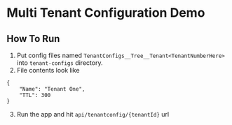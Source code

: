 # Multi Tenant Configuration Demo

## How To Run

1. Put config files named `TenantConfigs__Tree__Tenant<TenantNumberHere>` into `tenant-configs` directory.
2. File contents look like
```
{
	"Name": "Tenant One",
	"TTL": 300
}
```
3. Run the app and hit `api/tenantconfig/{tenantId}` url